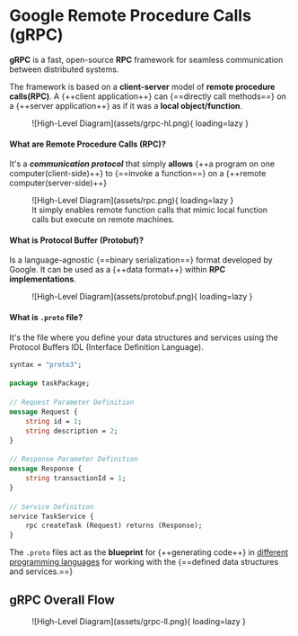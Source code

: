 # Google Remote Procedure Calls (gRPC)

**gRPC** is a fast, open-source **RPC** framework for seamless communication between distributed systems.

The framework is based on a **client-server** model of **remote procedure calls(RPC)**. A {++client application++} can {==directly call methods==} on a {++server application++} as if it was a **local object/function**.

<figure markdown>
  ![High-Level Diagram](assets/grpc-hl.png){ loading=lazy }
  <figcaption></figcaption>
</figure>

#### What are Remote Procedure Calls (RPC)?
It's a **_communication protocol_** that simply **allows** {++a program on one computer(client-side)++} to {==invoke a function==} on a {++remote computer(server-side)++}

<figure markdown>
  ![High-Level Diagram](assets/rpc.png){ loading=lazy }
  <figcaption>It simply enables remote function calls that mimic local function calls but execute on remote machines.</figcaption>
</figure>


#### What is Protocol Buffer (Protobuf)?
Is a language-agnostic {==binary serialization==} format developed by Google. It can be used as a {++data format++} within **RPC implementations**.
<figure markdown>
  ![High-Level Diagram](assets/protobuf.png){ loading=lazy }
  <figcaption></figcaption>
</figure>

#### What is `.proto` file?

It's the file where you define your data structures and services using the Protocol Buffers IDL (Interface Definition Language).

```proto
syntax = "proto3";

package taskPackage;

// Request Parameter Definition
message Request {
    string id = 1;
    string description = 2;
}

// Response Parameter Definition
message Response {
    string transactionId = 1;
}

// Service Definition
service TaskService {
    rpc createTask (Request) returns (Response);
}
```

The `.proto` files act as the **blueprint** for {++generating code++} in [different programming languages](https://grpc.io/docs/languages/) for working with the {==defined data structures and services.==}


## gRPC Overall Flow

<figure markdown>
  ![High-Level Diagram](assets/grpc-ll.png){ loading=lazy }
  <figcaption></figcaption>
</figure>